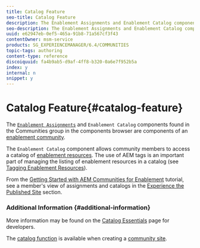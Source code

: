 ```yaml
---
title: Catalog Feature
seo-title: Catalog Feature
description: The Enablement Assignments and Enablement Catalog components are components of an enablement community
seo-description: The Enablement Assignments and Enablement Catalog components are components of an enablement community
uuid: e62947eb-0ef5-465a-91b8-71a567cf3f43
contentOwner: msm-service
products: SG_EXPERIENCEMANAGER/6.4/COMMUNITIES
topic-tags: authoring
content-type: reference
discoiquuid: fa4b9ab5-d9af-4ff8-b320-0a6e7f952b5a
index: y
internal: n
snippet: y
---
```


# Catalog Feature{#catalog-feature}

The [ `Enablement Assignments`](../../communities/using/assignments.md) and `Enablement Catalog` components found in the Communities group in the components browser are components of an [enablement community](../../communities/using/overview.md#enablementcommunity).

The `Enablement Catalog` component allows community members to access a catalog of [enablement resources](../../communities/using/resources.md). The use of AEM tags is an important part of managing the listing of enablement resources in a catalog (see [Tagging Enablement Resources](../../communities/using/tag-resources.md)).

From the [Getting Started with AEM Communities for Enablement](../../communities/using/getting-started-enablement.md) tutorial, see a member's view of assignments and catalogs in the [Experience the Published Site](../../communities/using/enablement-published-site.md) section.

### Additional Information {#additional-information}

More information may be found on the [Catalog Essentials](../../communities/using/catalog-developer-essentials.md) page for developers.

The [catalog function](../../communities/using/functions.md#catalogfunction) is available when creating a [community site](../../communities/using/sites-console.md).
